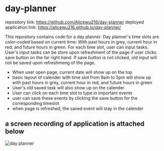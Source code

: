# day-planner
repository link: https://github.com/Alicewu216/day-planner
deployed application link: https://alicewu216.github.io/day-planner/

This repository contains code for a day planner. Day planner's time slots are color-coded based on current time: With past hours in grey, current hour in red, and future hours in green. For each time slot, user can input tasks. User's input tasks can be store upon refreshment of the page if user clicks save button on the far right hand. If save button is not clicked, old input will not be saved upon refreshmeng of the page.

* When user open page, current date will show up on the top
* basic layout of calender with time slot from 9am to 5pm will show up with past hours in grey, current hour in red, and future hours in green
* User's old saved task will also show up on the calender
* User can click on each time slot to type in important events
* user can save these events by clicking the save button for the corresponding timeslot
* when page is refreshed, the saved event will stay in the calender


## a screen recording of application is attached below
![day planner](./Assets/dayplanner.gif)